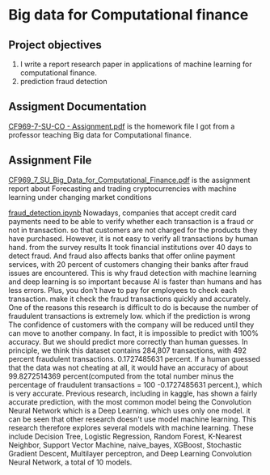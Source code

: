 # Big data for Computational finance
## Project objectives
1. I write a report research paper in applications of machine learning for computational finance.
2. prediction fraud detection

## Assigment Documentation
[CF969-7-SU-CO - Assignment.pdf](https://github.com/micsupasun/university_of_essex/blob/main/big_data_for_computational_finance/CF969-7-SU-CO%20-%20Assignment.pdf) is the homework file I got from a professor teaching Big data for Computational finance.

## Assignment File

[CF969_7_SU_Big_Data_for_Computational_Finance.pdf](https://github.com/micsupasun/university_of_essex/blob/main/big_data_for_computational_finance/CF969_7_SU_Big_Data_for_Computational_Finance.pdf) is the assignment report about Forecasting and trading cryptocurrencies with machine learning under changing market conditions

[fraud_detection.ipynb](https://github.com/micsupasun/university_of_essex/blob/main/big_data_for_computational_finance/fraud_detection.ipynb) Nowadays, companies that accept credit card payments need to be able to verify whether each transaction is a fraud or not in transaction. so that customers are not charged for the products they have purchased. However, it is not easy to verify all transactions by human hand. from the survey results It took financial institutions over 40 days to detect fraud. And fraud also affects banks that offer online payment services, with 20 percent of customers changing their banks after fraud issues are encountered. This is why fraud detection with machine learning and deep learning is so important because AI is faster than humans and has less errors. Plus, you don't have to pay for employees to check each transaction. make it check the fraud transactions quickly and accurately. One of the reasons this research is difficult to do is because the number of fraudulent transactions is extremely low. which if the prediction is wrong The confidence of customers with the company will be reduced until they can move to another company. In fact, it is impossible to predict with 100% accuracy. But we should predict more correctly than human guesses. In principle, we think this dataset contains 284,807 transactions, with 492 percent fraudulent transactions. 0.1727485631 percent. If a human guessed that the data was not cheating at all, it would have an accuracy of about 99.8272514369 percent(computed from the total number minus the percentage of fraudulent transactions = 100 -0.1727485631 percent.), which is very accurate. Previous research, including in kaggle, has shown a fairly accurate prediction, with the most common model being the Convolution Neural Network which is a Deep Learning. which uses only one model. it can be seen that other research doesn't use model machine learning. This research therefore explores several models with machine learning. These include Decision Tree, Logistic Regression, Random Forest, K-Nearest Neighbor, Support Vector Machine, naive_bayes, XGBoost, Stochastic Gradient Descent, Multilayer perceptron, and Deep Learning Convolution Neural Network, a total of 10 models.